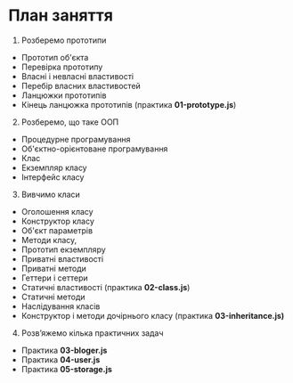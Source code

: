 # План заняття

1. Розберемо прототипи

- Прототип об'єкта
- Перевірка прототипу
- Власні і невласні властивості
- Перебір власних властивостей
- Ланцюжки прототипів
- Кінець ланцюжка прототипів (практика **01-prototype.js**)

2. Розберемо, що таке ООП

- Процедурне програмування
- Об'єктно-орієнтоване програмування
- Клас
- Екземпляр класу
- Інтерфейс класу

3. Вивчимо класи

- Оголошення класу
- Конструктор класу
- Об'єкт параметрів
- Методи класу,
- Прототип екземпляру
- Приватні властивості
- Приватні методи
- Геттери і сеттери
- Статичні властивості (практика **02-class.js**)
- Статичні методи
- Наслідування класів
- Конструктор і методи дочірнього класу (практика **03-inheritance.js)**

4. Розв’яжемо кілька практичних задач

- Практика **03-bloger.js**
- Практика **04-user.js**
- Практика **05-storage.js**
